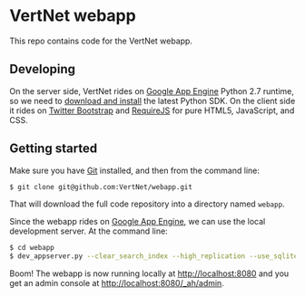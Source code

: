 # VertNet webapp

This repo contains code for the VertNet webapp.

## Developing

On the server side, VertNet rides on [Google App Engine](https://developers.google.com/appengine) Python 2.7 runtime, so we need to [download and install](https://developers.google.com/appengine/downloads) the latest Python SDK. On the client side it rides on [Twitter Bootstrap](https://github.com/twitter/bootstrap) and [RequireJS](http://requirejs.org/) for pure HTML5, JavaScript, and CSS.

## Getting started

Make sure you have [Git](http://git-scm.com/) installed, and then from the command line:

```bash
$ git clone git@github.com:VertNet/webapp.git
```

That will download the full code repository into a directory named `webapp`.

Since the webapp rides on [Google App Engine](https://developers.google.com/appengine), we can use the local development server. At the command line:

```bash
$ cd webapp
$ dev_appserver.py --clear_search_index --high_replication --use_sqlite -c .
```

Boom! The webapp is now running locally at [http://localhost:8080](http://localhost:8080) and you get an admin console at [http://localhost:8080/_ah/admin](http://localhost:8080/_ah/admin).
